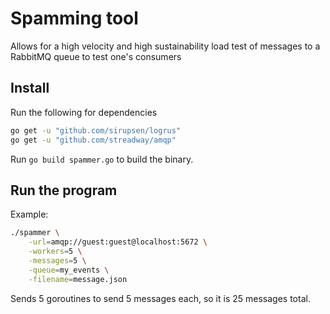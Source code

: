 # Spamming tool

Allows for a high velocity and high sustainability load test of messages to a RabbitMQ queue to test one's consumers

## Install

Run the following for dependencies

```sh
go get -u "github.com/sirupsen/logrus"
go get -u "github.com/streadway/amqp"
```

Run `go build spammer.go` to build the binary.

## Run the program

Example:

```sh
./spammer \
    -url=amqp://guest:guest@localhost:5672 \
    -workers=5 \
    -messages=5 \
    -queue=my_events \
    -filename=message.json
```

Sends 5 goroutines to send 5 messages each, so it is 25 messages total.